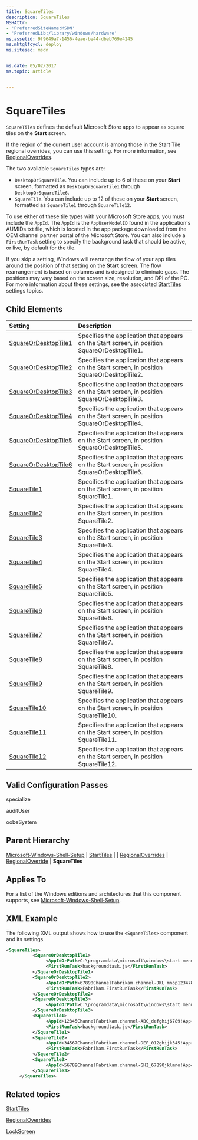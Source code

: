 ```yaml
---
title: SquareTiles
description: SquareTiles
MSHAttr:
- 'PreferredSiteName:MSDN'
- 'PreferredLib:/library/windows/hardware'
ms.assetid: 9f9649a7-1456-4eae-be44-dbeb769e4245
ms.mktglfcycl: deploy
ms.sitesec: msdn


ms.date: 05/02/2017
ms.topic: article


---
```

# SquareTiles

`SquareTiles` defines the default Microsoft Store apps to appear as square tiles on the **Start** screen.

If the region of the current user account is among those in the Start Tile regional overrides, you can use this setting. For more information, see [RegionalOverrides](microsoft-windows-shell-setup-starttiles-regionaloverrides.md).

The two available `SquareTiles` types are:

* `DesktopOrSquareTile`. You can include up to 6 of these on your **Start** screen, formatted as `DesktopOrSquareTile1` through `DesktopOrSquareTile6`.
* `SquareTile`. You can include up to 12 of these on your **Start** screen, formatted as `SquareTile1` through `SquareTile12`.

To use either of these tile types with your Microsoft Store apps, you must include the `AppId`. The `AppId` is the `AppUserModelID` found in the application's AUMIDs.txt file, which is located in the app package downloaded from the OEM channel partner portal of the Microsoft Store. You can also include a `FirstRunTask` setting to specify the background task that should be active, or live, by default for the tile.

If you skip a setting, Windows will rearrange the flow of your app tiles around the position of that setting on the **Start** screen. The flow rearrangement is based on columns and is designed to eliminate gaps. The positions may vary based on the screen size, resolution, and DPI of the PC. For more information about these settings, see the associated [StartTiles](microsoft-windows-shell-setup-starttiles.md) settings topics.

## Child Elements

| Setting                 | Description                                                                           |
|:------------------------|:--------------------------------------------------------------------------------------|
|[SquareOrDesktopTile1](microsoft-windows-shell-setup-starttiles-regionaloverrides-regionaloverride-squaretiles-squareordesktoptile1.md)|Specifies the application that appears on the Start screen, in position SquareOrDesktopTile1.|
|[SquareOrDesktopTile2](microsoft-windows-shell-setup-starttiles-regionaloverrides-regionaloverride-squaretiles-squareordesktoptile2.md)|Specifies the application that appears on the Start screen, in position SquareOrDesktopTile2.|
|[SquareOrDesktopTile3](microsoft-windows-shell-setup-starttiles-regionaloverrides-regionaloverride-squaretiles-squareordesktoptile3.md)|Specifies the application that appears on the Start screen, in position SquareOrDesktopTile3.|
|[SquareOrDesktopTile4](microsoft-windows-shell-setup-starttiles-regionaloverrides-regionaloverride-squaretiles-squareordesktoptile4.md)|Specifies the application that appears on the Start screen, in position SquareOrDesktopTile4.|
|[SquareOrDesktopTile5](microsoft-windows-shell-setup-starttiles-regionaloverrides-regionaloverride-squaretiles-squareordesktoptile5.md)|Specifies the application that appears on the Start screen, in position SquareOrDesktopTile5.|
|[SquareOrDesktopTile6](microsoft-windows-shell-setup-starttiles-regionaloverrides-regionaloverride-squaretiles-squareordesktoptile6.md)|Specifies the application that appears on the Start screen, in position SquareOrDesktopTile6.|
|[SquareTile1](microsoft-windows-shell-setup-starttiles-regionaloverrides-regionaloverride-squaretiles-squaretile1.md)|Specifies the application that appears on the Start screen, in position SquareTile1.|
|[SquareTile2](microsoft-windows-shell-setup-starttiles-regionaloverrides-regionaloverride-squaretiles-squaretile2.md)|Specifies the application that appears on the Start screen, in position SquareTile2.|
|[SquareTile3](microsoft-windows-shell-setup-starttiles-regionaloverrides-regionaloverride-squaretiles-squaretile3.md)|Specifies the application that appears on the Start screen, in position SquareTile3.|
|[SquareTile4](microsoft-windows-shell-setup-starttiles-regionaloverrides-regionaloverride-squaretiles-squaretile4.md)|Specifies the application that appears on the Start screen, in position SquareTile4.|
|[SquareTile5](microsoft-windows-shell-setup-starttiles-regionaloverrides-regionaloverride-squaretiles-squaretile5.md)|Specifies the application that appears on the Start screen, in position SquareTile5.|
|[SquareTile6](microsoft-windows-shell-setup-starttiles-regionaloverrides-regionaloverride-squaretiles-squaretile6.md)|Specifies the application that appears on the Start screen, in position SquareTile6.|
|[SquareTile7](microsoft-windows-shell-setup-starttiles-regionaloverrides-regionaloverride-squaretiles-squaretile7.md)|Specifies the application that appears on the Start screen, in position SquareTile7.|
|[SquareTile8](microsoft-windows-shell-setup-starttiles-squaretiles-squaretile8.md)|Specifies the application that appears on the Start screen, in position SquareTile8.|
|[SquareTile9](microsoft-windows-shell-setup-starttiles-regionaloverrides-regionaloverride-squaretiles-squaretile9.md)|Specifies the application that appears on the Start screen, in position SquareTile9.|
|[SquareTile10](microsoft-windows-shell-setup-starttiles-regionaloverrides-regionaloverride-squaretiles-squaretile10.md)|Specifies the application that appears on the Start screen, in position SquareTile10.|
|[SquareTile11](microsoft-windows-shell-setup-starttiles-regionaloverrides-regionaloverride-squaretiles-squaretile11.md)|Specifies the application that appears on the Start screen, in position SquareTile11.|
|[SquareTile12](microsoft-windows-shell-setup-starttiles-regionaloverrides-regionaloverride-squaretiles-squaretile12.md)|Specifies the application that appears on the Start screen, in position SquareTile12.|

## Valid Configuration Passes

specialize

auditUser

oobeSystem

## Parent Hierarchy

[Microsoft-Windows-Shell-Setup](microsoft-windows-shell-setup.md) | [StartTiles](microsoft-windows-shell-setup-starttiles.md) | | [RegionalOverrides](microsoft-windows-shell-setup-starttiles-regionaloverrides.md) | [RegionalOverride](microsoft-windows-shell-setup-starttiles-regionaloverrides-regionaloverride.md) | **SquareTiles**

## Applies To

For a list of the Windows editions and architectures that this component supports, see [Microsoft-Windows-Shell-Setup](microsoft-windows-shell-setup.md).

## XML Example

The following XML output shows how to use the `<SquareTiles>` component and its settings.

```XML
<SquareTiles>
          <SquareOrDesktopTile1>
               <AppIdOrPath>C:\programdata\microsoft\windows\start menu\programs\desktoptile1.lnk</AppIdOrPath>
               <FirstRunTask>backgroundtask.js</FirstRunTask>
          </SquareOrDesktopTile1>
          <SquareOrDesktopTile2>
               <AppIdOrPath>67890ChannelFabrikam.channel-JKL_mnop1234789!App</AppIdOrPath>
               <FirstRunTask>Fabrikam.FirstRunTask</FirstRunTask>
          </SquareOrDesktopTile2>
          <SquareOrDesktopTile3>
               <AppIdOrPath>C:\programdata\microsoft\windows\start menu\programs\desktoptile3.lnk</AppIdOrPath>
          </SquareOrDesktopTile3>
          <SquareTile1>
               <AppId>12345ChannelFabrikam.channel-ABC_defghij6789!App</AppId>
               <FirstRunTask>backgroundtask.js</FirstRunTask>
          </SquareTile1>
          <SquareTile2>
               <AppId>34567ChannelFabrikam.channel-DEF_012ghijk345!App</AppId>
               <FirstRunTask>Fabrikam.FirstRunTask</FirstRunTask>
          </SquareTile2>
          <SquareTile3>
               <AppId>56789ChannelFabrikam.channel-GHI_67890jklmno!App</AppId>
          </SquareTile3>
     </SquareTiles> 
```

## Related topics

[StartTiles](microsoft-windows-shell-setup-starttiles.md)

[RegionalOverrides](microsoft-windows-shell-setup-starttiles-regionaloverrides.md)

[LockScreen](microsoft-windows-shell-setup-starttiles-regionaloverrides-regionaloverride-lockscreen.md)
